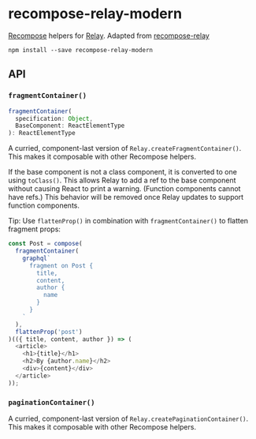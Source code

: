 recompose-relay-modern
======================


[Recompose](https://github.com/acdlite/recompose) helpers for [Relay](https://facebook.github.io/relay). Adapted from [recompose-relay](https://www.npmjs.com/package/recompose-relay)

```
npm install --save recompose-relay-modern
```

## API

### `fragmentContainer()`

```js
fragmentContainer(
  specification: Object,
  BaseComponent: ReactElementType
): ReactElementType
```

A curried, component-last version of `Relay.createFragmentContainer()`. This makes it composable with other Recompose helpers.

If the base component is not a class component, it is converted to one using `toClass()`. This allows Relay to add a ref to the base component without causing React to print a warning. (Function components cannot have refs.) This behavior will be removed once Relay updates to support function components.

Tip: Use `flattenProp()` in combination with `fragmentContainer()` to flatten fragment props:

```js
const Post = compose(
  fragmentContainer(
    graphql`
      fragment on Post {
        title,
        content,
        author {
          name
        }
      }
    `
  ),
  flattenProp('post')
)(({ title, content, author }) => (
  <article>
    <h1>{title}</h1>
    <h2>By {author.name}</h2>
    <div>{content}</div>
  </article>
));
```

### `paginationContainer()`
A curried, component-last version of `Relay.createPaginationContainer()`. This makes it composable with other Recompose helpers.
